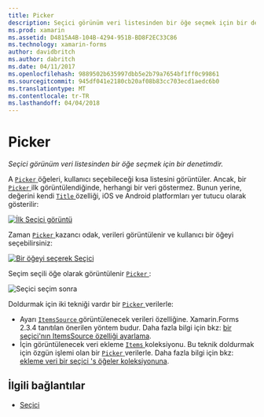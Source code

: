 ```yaml
---
title: Picker
description: Seçici görünüm veri listesinden bir öğe seçmek için bir denetimdir.
ms.prod: xamarin
ms.assetid: D4815A4B-104B-4294-951B-BD8F2EC33C86
ms.technology: xamarin-forms
author: davidbritch
ms.author: dabritch
ms.date: 04/11/2017
ms.openlocfilehash: 9889502b635997dbb5e2b79a7654bf1ff0c99861
ms.sourcegitcommit: 945df041e2180cb20af08b83cc703ecd1aedc6b0
ms.translationtype: MT
ms.contentlocale: tr-TR
ms.lasthandoff: 04/04/2018
---
```

# <a name="picker"></a>Picker

_Seçici görünüm veri listesinden bir öğe seçmek için bir denetimdir._

A [ `Picker` ](https://developer.xamarin.com/api/type/Xamarin.Forms.Picker/) öğeleri, kullanıcı seçebileceği kısa listesini görüntüler. Ancak, bir [ `Picker` ](https://developer.xamarin.com/api/type/Xamarin.Forms.Picker/) ilk görüntülendiğinde, herhangi bir veri göstermez. Bunun yerine, değerini kendi [ `Title` ](https://developer.xamarin.com/api/property/Xamarin.Forms.Picker.Title/) özelliği, iOS ve Android platformları yer tutucu olarak gösterilir:

[![](images/picker-initial.png "İlk Seçici görüntü")](images/picker-initial-large.png#lightbox "ilk Seçici görüntüleme")

Zaman [ `Picker` ](https://developer.xamarin.com/api/type/Xamarin.Forms.Picker/) kazancı odak, verileri görüntülenir ve kullanıcı bir öğeyi seçebilirsiniz:

[![](images/picker-selection.png "Bir öğeyi seçerek Seçici")](images/picker-selection-large.png#lightbox "öğeyi seçerek Seçici")

Seçim seçili öğe olarak görüntülenir [ `Picker` ](https://developer.xamarin.com/api/type/Xamarin.Forms.Picker/):

![](images/picker-after-selection.png "Seçici seçim sonra")

Doldurmak için iki tekniği vardır bir [ `Picker` ](https://developer.xamarin.com/api/type/Xamarin.Forms.Picker/) verilerle:

- Ayarı [ `ItemsSource` ](https://developer.xamarin.com/api/property/Xamarin.Forms.Picker.ItemsSource/) görüntülenecek verileri özelliğine. Xamarin.Forms 2.3.4 tanıtılan önerilen yöntem budur. Daha fazla bilgi için bkz: [bir seçici'nın ItemsSource özelliği ayarlama](populating-itemssource.md).
- İçin görüntülenecek veri ekleme [ `Items` ](https://developer.xamarin.com/api/property/Xamarin.Forms.Picker.Items/) koleksiyonu. Bu teknik doldurmak için özgün işlemi olan bir [ `Picker` ](https://developer.xamarin.com/api/type/Xamarin.Forms.Picker/) verilerle. Daha fazla bilgi için bkz: [ekleme veri bir seçici 's öğeler koleksiyonuna](populating-items.md).


## <a name="related-links"></a>İlgili bağlantılar

- [Seçici](https://developer.xamarin.com/api/type/Xamarin.Forms.Picker/)
